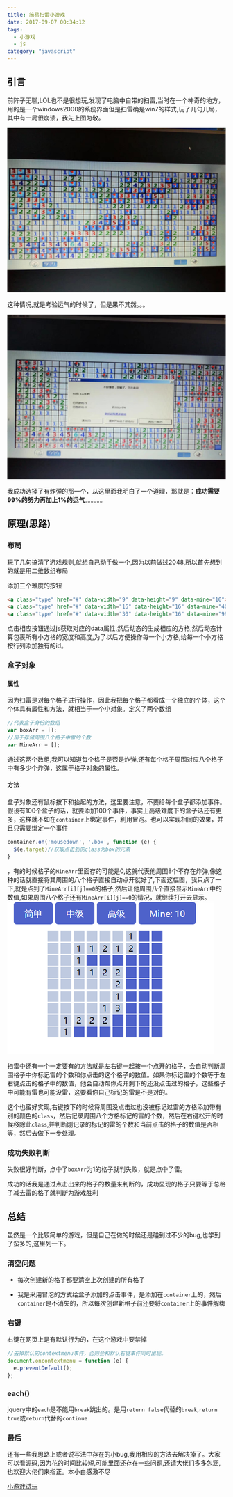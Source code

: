 ```yaml
---
title: 简易扫雷小游戏
date: 2017-09-07 00:34:12
tags: 
  - 小游戏
  - js
category: "javascript"
---
```


## 引言

前阵子无聊,LOL也不是很想玩,发现了电脑中自带的扫雷,当时在一个神奇的地方，用的是一个windows2000的系统界面但是扫雷确是win7的样式,玩了几句几局，其中有一局很崩溃，我先上图为敬。

![pic1](简易扫雷小游戏/pic1.jpg)

这种情况,就是考验运气的时候了，但是果不其然。。。

![pic2](简易扫雷小游戏/pic2.jpg)

我成功选择了有炸弹的那一个，从这里面我明白了一个道理，那就是：**成功需要99%的努力再加上1%的运气**。。。。。。

<!--more-->

## 原理(思路)

### 布局

玩了几句搞清了游戏规则,就想自己动手做一个,因为以前做过2048,所以首先想到的就是用二维数组布局

添加三个难度的按钮

```html
<a class="type" href="#" data-width="9" data-height="9" data-mine="10">简单</a>
<a class="type" href="#" data-width="16" data-height="16" data-mine="40">中级</a>
<a class="type" href="#" data-width="30" data-height="16" data-mine="99">高级</a>
```

点击相应按钮通过js获取对应的data属性,然后动态的生成相应的方格,然后动态计算包裹所有小方格的宽度和高度,为了以后方便操作每一个小方格,给每一个小方格按行列添加独有的id。

### 盒子对象


#### 属性

因为扫雷是对每个格子进行操作，因此我把每个格子都看成一个独立的个体，这个个体具有属性和方法，就相当于一个小对象。定义了两个数组

```js
//代表盒子身份的数组
var boxArr = [];
//用于存储周围八个格子中雷的个数
var MineArr = [];
```

通过这两个数组,我可以知道每个格子是否是炸弹,还有每个格子周围对应八个格子中有多少个炸弹，这属于格子对象的属性。
#### 方法

盒子对象还有鼠标按下和抬起的方法，这里要注意，不要给每个盒子都添加事件。假设有100个盒子的话，就要添加100个事件，事实上高级难度下的盒子话还有更多，这样就不如在``container``上绑定事件，利用冒泡。也可以实现相同的效果，并且只需要绑定一个事件

```js
container.on('mousedown', '.box', function (e) {
  $(e.target)//获取点击到的class为box的元素
}
```


，有的时候格子的``MineArr``里面存的可能是0,这就代表他周围8个不存在炸弹,像这种的话就直接将其周围的八个格子直接自动点开就好了,下面这幅图，我只点了一下,就是点到了``MineArr[i][j]==0``的格子,然后让他周围八个直接显示``MineArr``中的数值,如果周围八个格子还有``MineArr[i][j]==0``的情况，就继续打开去显示。
![pic3](简易扫雷小游戏/pic3.png)


扫雷中还有一个一定要有的方法就是左右键一起按一个点开的格子，会自动判断周围格子中你标记雷的个数和你点击的这个格子的数值。如果你标记雷的个数等于左右键点击的格子中的数值，他会自动帮你点开剩下的还没点击过的格子，这些格子中可能有雷也可能没雷，这要看你自己标记的雷是不是对的。

这个也蛮好实现,右键按下的时候将周围没点击过也没被标记过雷的方格添加带有别的颜色的``class``，然后记录周围八个方格标记的雷的个数，然后在右键松开的时候移除此``class``,并判断刚记录的标记的雷的个数和当前点击的格子的数值是否相等，然后去做下一步处理。

### 成功失败判断

失败很好判断，点中了``boxArr``为1的格子就判失败，就是点中了雷。

成功的话我是通过点击出来的格子的数量来判断的，成功显现的格子只要等于总格子减去雷的格子就判断为游戏胜利


## 总结

虽然是一个比较简单的游戏，但是自己在做的时候还是碰到过不少的bug,也学到了蛮多的,这里列一下。

### 清空问题

- 每次创建新的格子都要清空上次创建的所有格子

- 我是采用冒泡的方式给盒子添加的点击事件，是添加在``container``上的，然后``container``是不消失的，所以每次创建新格子前还要将``container``上的事件解绑

### 右键

右键在网页上是有默认行为的，在这个游戏中要禁掉

```js
//去掉默认的contextmenu事件，否则会和默认右键事件同时出现。
document.oncontextmenu = function (e) {
  e.preventDefault();
};
```

### each()

jquery中的``each``是不能用``break``跳出的。是用``return false``代替的``break``,``return true``或``return``代替的``continue``

### 最后

还有一些我思路上或者说写法中存在的小bug,我用相应的方法去解决掉了。大家可以看[源码](https://github.com/MLuminary/cleanMine),因为花的时间比较短,可能里面还存在一些问题,还请大佬们多多包涵,也欢迎大佬们来指正。本小白感激不尽

[小游戏试玩](http://haoqinzz.cn/cleanMine)